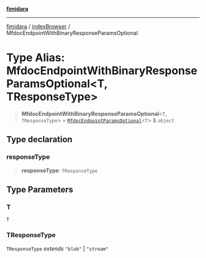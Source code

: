 [**fimidara**](../../README.md)

***

[fimidara](../../modules.md) / [indexBrowser](../README.md) / MfdocEndpointWithBinaryResponseParamsOptional

# Type Alias: MfdocEndpointWithBinaryResponseParamsOptional\<T, TResponseType\>

> **MfdocEndpointWithBinaryResponseParamsOptional**\<`T`, `TResponseType`\> = [`MfdocEndpointParamsOptional`](MfdocEndpointParamsOptional.md)\<`T`\> & `object`

## Type declaration

### responseType

> **responseType**: `TResponseType`

## Type Parameters

### T

`T`

### TResponseType

`TResponseType` *extends* `"blob"` \| `"stream"`
